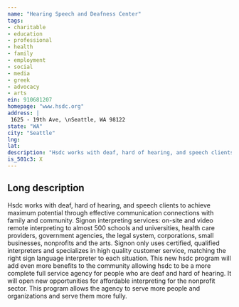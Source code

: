 ```yaml
---
name: "Hearing Speech and Deafness Center"
tags:
- charitable
- education
- professional
- health
- family
- employment
- social
- media
- greek
- advocacy
- arts
ein: 910681207
homepage: "www.hsdc.org"
address: |
 1625 - 19th Ave, \nSeattle, WA 98122
state: "WA"
city: "Seattle"
lng: 
lat: 
description: "Hsdc works with deaf, hard of hearing, and speech clients to achieve maximum potential through effective communication connections with family and community. "
is_501c3: X
---
```


## Long description

Hsdc works with deaf, hard of hearing, and speech clients to achieve maximum potential through effective communication connections with family and community. Signon interpreting services: on-site and video remote interpreting to almost 500 schools and universities, health care providers, government agencies, the legal system, corporations, small businesses, nonprofits and the arts. Signon only uses certified, qualified interpreters and specializes in high quality customer service, matching the right sign language interpreter to each situation. This new hsdc program will add even more benefits to the community allowing hsdc to be a more complete full service agency for people who are deaf and hard of hearing. It will open new opportunities for affordable interpreting for the nonprofit sector. This program allows the agency to serve more people and organizations and serve them more fully. 
